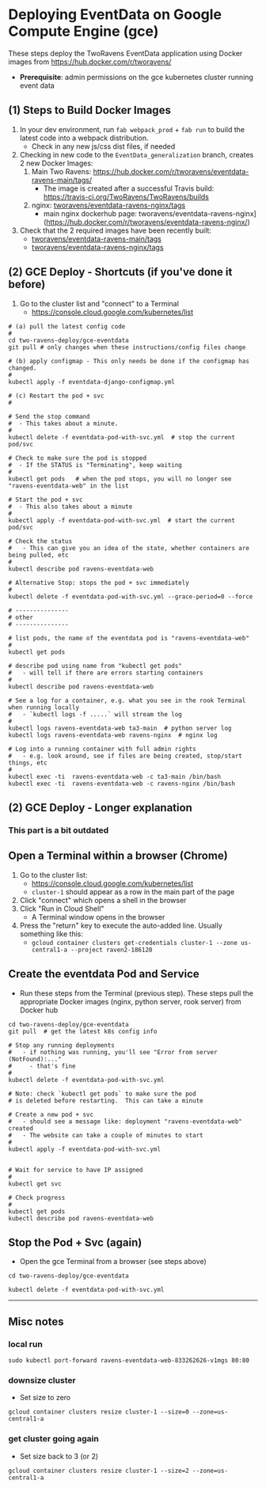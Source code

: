 # Deploying EventData on Google Compute Engine (gce)

These steps deploy the TwoRavens EventData application using Docker images from https://hub.docker.com/r/tworavens/

- **Prerequisite**: admin permissions on the gce kubernetes cluster running event data

## (1) Steps to Build Docker Images

1. In your dev environment, run `fab webpack_prod` + `fab run` to build the latest code into a webpack distribution.
     - Check in any new js/css dist files, if needed
1. Checking in new code to the `EventData_generalization` branch, creates 2 new Docker Images:
    1. Main Two Ravens: https://hub.docker.com/r/tworavens/eventdata-ravens-main/tags/
        - The image is created after a successful Travis build: https://travis-ci.org/TwoRavens/TwoRavens/builds
    1. nginx: [tworavens/eventdata-ravens-nginx/tags](https://hub.docker.com/r/tworavens/eventdata-ravens-nginx/tags/)
        - main nginx dockerhub page: tworavens/eventdata-ravens-nginx](https://hub.docker.com/r/tworavens/eventdata-ravens-nginx/)
1. Check that the 2 required images have been recently built:
    - [tworavens/eventdata-ravens-main/tags](https://hub.docker.com/r/tworavens/eventdata-ravens-main/tags/)
    - [tworavens/eventdata-ravens-nginx/tags](https://hub.docker.com/r/tworavens/eventdata-ravens-nginx/tags/)
    
   
## (2) GCE Deploy - Shortcuts (if you've done it before)

1. Go to the cluster list and "connect" to a Terminal
    - https://console.cloud.google.com/kubernetes/list

```
# (a) pull the latest config code
#
cd two-ravens-deploy/gce-eventdata
git pull # only changes when these instructions/config files change

# (b) apply configmap - This only needs be done if the configmap has changed.
#
kubectl apply -f eventdata-django-configmap.yml

# (c) Restart the pod + svc
#

# Send the stop command 
#  - This takes about a minute. 
#
kubectl delete -f eventdata-pod-with-svc.yml  # stop the current pod/svc

# Check to make sure the pod is stopped
#  - If the STATUS is "Terminating", keep waiting
#
kubectl get pods   # when the pod stops, you will no longer see "ravens-eventdata-web" in the list

# Start the pod + svc
#  - This also takes about a minute
#
kubectl apply -f eventdata-pod-with-svc.yml  # start the current pod/svc

# Check the status
#   - This can give you an idea of the state, whether containers are being pulled, etc
#
kubectl describe pod ravens-eventdata-web  

# Alternative Stop: stops the pod + svc immediately
#
kubectl delete -f eventdata-pod-with-svc.yml --grace-period=0 --force

# ---------------
# other
# ---------------

# list pods, the name of the eventdata pod is "ravens-eventdata-web"
#
kubectl get pods

# describe pod using name from "kubectl get pods"
#   - will tell if there are errors starting containers
#
kubectl describe pod ravens-eventdata-web

# See a log for a container, e.g. what you see in the rook Terminal when running locally
#   - `kubectl logs -f .....` will stream the log
#
kubectl logs ravens-eventdata-web ta3-main  # python server log
kubectl logs ravens-eventdata-web ravens-nginx  # nginx log

# Log into a running container with full admin rights
#   - e.g. look around, see if files are being created, stop/start things, etc
#
kubectl exec -ti  ravens-eventdata-web -c ta3-main /bin/bash
kubectl exec -ti  ravens-eventdata-web -c ravens-nginx /bin/bash

```

## (2) GCE Deploy - Longer explanation

### This part is a bit outdated

## Open a Terminal within a browser (Chrome)

1. Go to the cluster list:
    - https://console.cloud.google.com/kubernetes/list
    - `cluster-1` should appear as a row in the main part of the page
1. Click "connect" which opens a shell in the browser
1. Click "Run in Cloud Shell"
    - A Terminal window opens in the browser
1. Press the "return" key to execute the auto-added line.  Usually something like this:
    - `gcloud container clusters get-credentials cluster-1 --zone us-central1-a --project raven2-186120`

## Create the eventdata Pod and Service

- Run these steps from the Terminal (previous step).  These steps pull the appropriate Docker images (nginx, python server, rook server) from Docker hub

```
cd two-ravens-deploy/gce-eventdata
git pull  # get the latest k8s config info

# Stop any running deployments
#   - if nothing was running, you'll see "Error from server (NotFound):..."
#     - that's fine
#
kubectl delete -f eventdata-pod-with-svc.yml

# Note: check `kubectl get pods` to make sure the pod
# is deleted before restarting.  This can take a minute

# Create a new pod + svc
#   - should see a message like: deployment "ravens-eventdata-web" created
#   - The website can take a couple of minutes to start
#
kubectl apply -f eventdata-pod-with-svc.yml


# Wait for service to have IP assigned
#
kubectl get svc

# Check progress
#
kubectl get pods
kubectl describe pod ravens-eventdata-web
```

## Stop the Pod + Svc (again)

- Open the gce Terminal from a browser (see steps above)

```
cd two-ravens-deploy/gce-eventdata

kubectl delete -f eventdata-pod-with-svc.yml

```

---

## Misc notes

### local run

```
sudo kubectl port-forward ravens-eventdata-web-833262626-v1mgs 80:80
```

### downsize cluster

- Set size to zero

```
gcloud container clusters resize cluster-1 --size=0 --zone=us-central1-a
```

### get cluster going again

- Set size back to 3 (or 2)

```
gcloud container clusters resize cluster-1 --size=2 --zone=us-central1-a
```

